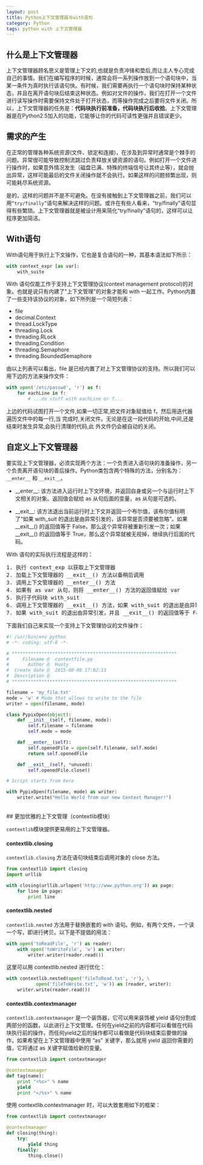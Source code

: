 ```yaml
---
layout: post
title: Python上下文管理器与with语句
category: Python
tags: python with 上下文管理器
---
```


## 什么是上下文管理器
上下文管理器顾名思义是管理上下文的,也就是负责冲锋和垫后,而让主人专心完成自己的事情。我们在编写程序的时候，通常会将一系列操作放到一个语句块中，当某一条件为真时执行该语句快。有时候，我们需要再执行一个语句块时保持某种状态，并且在离开语句块后结束这种状态。例如对文件的操作，我们在打开一个文件进行读写操作时需要保持文件处于打开状态，而等操作完成之后要将文件关闭。所以，上下文管理器的任务是：**代码块执行前准备，代码块执行后收拾**。上下文管理器是在Python2.5加入的功能，它能够让你的代码可读性更强并且错误更少。

## 需求的产生
在正常的管理各种系统资源(文件、锁定和连接)，在涉及到异常时通常是个棘手的问题。异常很可能导致控制流跳过负责释放关键资源的语句。例如打开一个文件进行操作时，如果意外情况发生（磁盘已满、特殊的终端信号让其终止等），就会抛出异常，这样可能最后的文件关闭操作就不会执行。如果这样的问题频繁出现，则可能耗尽系统资源。

是的，这样的问题并不是不可避免。在没有接触到上下文管理器之前，我们可以用`“try/finally”`语句来解决这样的问题。或许在有些人看来，“try/finally”语句显得有些繁琐。上下文管理器就是被设计用来简化“try/finally”语句的，这样可以让程序更加简洁。

## With语句
With语句用于执行上下文操作，它也是复合语句的一种，其基本语法如下所示：

```python
with context_expr [as var]:
    with_suite
```

With 语句仅能工作于支持上下文管理协议(context management
protocol)的对象。也就是说只有内建了"上下文管理"的对象才能和 with 一起工作。Python内置了一些支持该协议的对象，如下所列是一个简短列表：

- file
- decimal.Context
- thread.LockType
- threading.Lock
- threading.RLock
- threading.Condition
- threading.Semaphore
- threading.BoundedSemaphore

由以上列表可以看出，file 是已经内置了对上下文管理协议的支持。所以我们可以用下边的方法来操作文件：

```python
with open('/etc/passwd', 'r') as f:
    for eachLine in f:
        # ...do stuff with eachLine or f...
```

上边的代码试图打开一个文件,如果一切正常,把文件对象赋值给 f。然后用迭代器遍历文件中的每一行,当
完成时,关闭文件。无论是在这一段代码的开始,中间,还是结束时发生异常,会执行清理的代码,此
外文件仍会被自动的关闭。

## 自定义上下文管理器
要实现上下文管理器，必须实现两个方法：一个负责进入语句块的准备操作，另一个负责离开语句块的善后操作。Python类包含两个特殊的方法，分别名为：`__enter__` 和 `__exit__`。

- \_\_enter\_\_: 该方法进入运行时上下文环境，并返回自身或另一个与运行时上下文相关的对象。返回值会赋给 as 从句后面的变量，as 从句是可选的。

- \_\_exit\_\_: 该方法退出当前运行时上下文并返回一个布尔值，该布尔值标明了“如果 with_suit 的退出是由异常引发的，该异常是否须要被忽略”。如果 \_\_exit\_\_() 的返回值等于 False，那么这个异常将被重新引发一次；如果 \_\_exit\_\_() 的返回值等于 True，那么这个异常就被无视掉，继续执行后面的代码。

With 语句的实际执行流程是这样的：
<div class="hblock"><pre>
1. 执行 context_exp 以获取上下文管理器
2. 加载上下文管理器的 __exit__() 方法以备稍后调用
3. 调用上下文管理器的 __enter__() 方法
4. 如果有 as var 从句，则将 __enter__() 方法的返回值赋给 var
5. 执行子代码块 with_suit
6. 调用上下文管理器的 __exit__() 方法，如果 with_suit 的退出是由异常引发的，那么该异常的 type、value 和 traceback 会作为参数传给 __exit__()，否则传三个 None
7. 如果 with_suit 的退出由异常引发，并且 __exit__() 的返回值等于 False，那么这个异常将被重新引发一次；如果 __exit__() 的返回值等于 True，那么这个异常就被无视掉，继续执行后面的代码
</pre></div>

下面我们自己来实现一个支持上下文管理协议的文件操作：

```python
#! /usr/bin/env python
# -*- coding: utf-8 -*-

# *************************************************************
#     Filename @  contextfile.py
#       Author @  Huoty
#  Create date @  2015-08-08 17:02:13
#  Description @  
# *************************************************************

filename = 'my_file.txt'
mode = 'w' # Mode that allows to write to the file
writer = open(filename, mode)

class PypixOpen(object):
    def __init__(self, filename, mode):
        self.filename = filename
        self.mode = mode

    def __enter__(self):
        self.openedFile = open(self.filename, self.mode)
        return self.openedFile

    def __exit__(self, *unused):
        self.openedFile.close()

# Script starts from here

with PypixOpen(filename, mode) as writer:
    writer.write("Hello World from our new Context Manager!")
```

<br/>
## 更加优雅的上下文管理（contextlib模块）

`contextlib`模块提供更易用的上下文管理器。

#### contextlib.closing

`contextlib.closing` 方法在语句块结束后调用对象的 close 方法。

```python
from contextlib import closing
import urllib

with closing(urllib.urlopen('http://www.python.org')) as page:
    for line in page:
        print line
```

#### contextlib.nested

`contextlib.nested` 方法用于替换嵌套的 with 语句。例如，有两个文件，一个读一个写，即进行拷贝。以下是不提倡的用法：

```python
with open('toReadFile', 'r') as reader:
    with open('toWriteFile', 'w') as writer:
        writer.writer(reader.read())
```

这里可以用 contextlib.nested 进行优化：

```python
with contextlib.nested(open('fileToRead.txt', 'r'), \
           open('fileToWrite.txt', 'w')) as (reader, writer):
    writer.write(reader.read())
```

#### contextlib.contextmanager

`contextlib.contextmanager` 是一个装饰器，它可以用来装饰被 yield 语句分割成两部分的函数，以此进行上下文管理。任何在yield之前的内容都可以看做在代码块执行前的操作，而任何yield之后的操作都可以看做是代码块结束后要做的操作。如果希望在上下文管理器中使用 “as” 关键字，那么就用 yield 返回你需要的值，它将通过 as 关键字赋值给新的变量。

```python
from contextlib import contextmanager

@contextmanager
def tag(name):
    print "<%s>" % name
    yield
    print "</%s>" % name
```

使用 contextlib.contextmanager 时，可以大致套用如下的框架：

```python
from contextlib import contextmanager

@contextmanager
def closing(thing):
    try:
        yield thing
    finally:
        thing.close()
```
